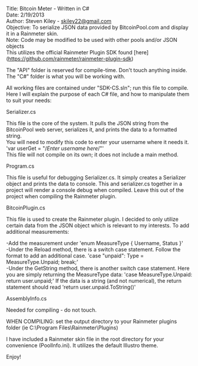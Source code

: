 Title: Bitcoin Meter - Written in C#  
Date: 2/19/2013  
Author: Steven Kiley - skiley22@gmail.com  
Objective: To serialize JSON data provided by BitcoinPool.com and display it in a Rainmeter skin.  
Note: Code may be modified to be used with other pools and/or JSON objects  
This utilizes the official Rainmeter Plugin SDK found [here] (https://github.com/rainmeter/rainmeter-plugin-sdk)  
  
The "API" folder is reserved for compile-time. Don't touch anything inside. The "C#" folder is what you will be working with.  

All working files are contained under "SDK-CS.sln"; run this file to compile. Here I will explain the purpose of each C# file, and how to manipulate them to suit your needs:  

Serializer.cs  
  
This file is the core of the system. It pulls the JSON string from the BitcoinPool web server, serializes it, and prints the data to a formatted string.  
You will need to modify this code to enter your username where it needs it. 'var userGet = "/*Enter username here*/"'  
This file will not compile on its own; it does not include a main method.  
      
Program.cs  
  
This file is useful for debugging Serializer.cs. It simply creates a Serializer object and prints the data to console. This and serializer.cs together in a project will render a console debug when compiled. Leave this out of the project when compiling the Rainmeter plugin.
  
BitcoinPlugin.cs  

This file is used to create the Rainmeter plugin. I decided to only utilize certain data from the JSON object which is relevant to my interests. To add additional measurements:  
  
-Add the measurement under 'enum MeasureType { Username, Status }'  
-Under the Reload method, there is a switch case statement. Follow the format to add an additional case. 'case "unpaid": Type = MeasureType.Unpaid; break;'  
-Under the GetString method, there is another switch case statement. Here you are simply returning the MeasureType data: 'case MeasureType.Unpaid: return user.unpaid;' If the data is a string (and not numerical), the return statement should read 'return user.unpaid.ToString()'  
  
AssemblyInfo.cs  

Needed for compiling - do not touch.   
  
WHEN COMPILING: set the output directory to your Rainmeter plugins folder (ie C:\Program Files\Rainmeter\Plugins)  
  
I have included a Rainmeter skin file in the root directory for your convenience (PoolInfo.ini). It utilizes the default Illustro theme.  

Enjoy!
